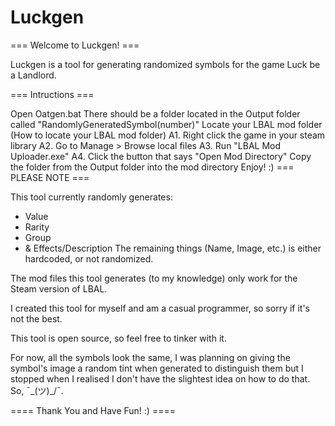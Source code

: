 # Luckgen

=== Welcome to Luckgen! ===

Luckgen is a tool for generating randomized symbols for the game Luck be a Landlord.

=== Intructions ===

Open Oatgen.bat
There should be a folder located in the Output folder called "RandomlyGeneratedSymbol(number)"
Locate your LBAL mod folder (How to locate your LBAL mod folder) A1. Right click the game in your steam library A2. Go to Manage > Browse local files A3. Run "LBAL Mod Uploader.exe" A4. Click the button that says "Open Mod Directory"
Copy the folder from the Output folder into the mod directory
Enjoy! :)
=== PLEASE NOTE ===

This tool currently randomly generates:
  - Value
  - Rarity
  - Group
  - & Effects/Description
The remaining things (Name, Image, etc.) is either hardcoded, or not randomized.

The mod files this tool generates (to my knowledge) only work for the Steam version of LBAL.

I created this tool for myself and am a casual programmer, so sorry if it's not the best.

This tool is open source, so feel free to tinker with it.

For now, all the symbols look the same, I was planning on giving the symbol's image a random tint when generated to distinguish them but I stopped when I realised I don't have the slightest idea on how to do that. So, ¯\_(ツ)_/¯.

==== Thank You and Have Fun! :) ====
